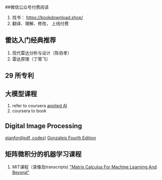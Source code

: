 ##微信公众号付费阅读
1. 找书： https://bookdownload.shop/
2. 翻译、理解、修改， 上线付费
## 雷达入门经典推荐
1. 现代雷达分析与设计（陈伯孝）
2. 雷达原理（丁鹭飞）
## 29 所专利
## 大模型课程
1. refer to coursera [applied AI](https://www.coursera.org/professional-certificates/applied-artifical-intelligence-ibm-watson-ai)
2. coursera to book

## Digital Image Processing
[stanford(pdf, codes)](https://web.stanford.edu/class/ee368/handouts.html)
[Gonzaleis Fourth Edition](https://appliedmaths.sun.ac.za/TW793/slides/)

## 矩阵微积分的机器学习课程
1. MIT课程（录像及transcripts) ["Matrix Calculus For Machine Learning And Beyond"](https://ocw.mit.edu/courses/18-s096-matrix-calculus-for-machine-learning-and-beyond-january-iap-2023/pages/syllabus/)
